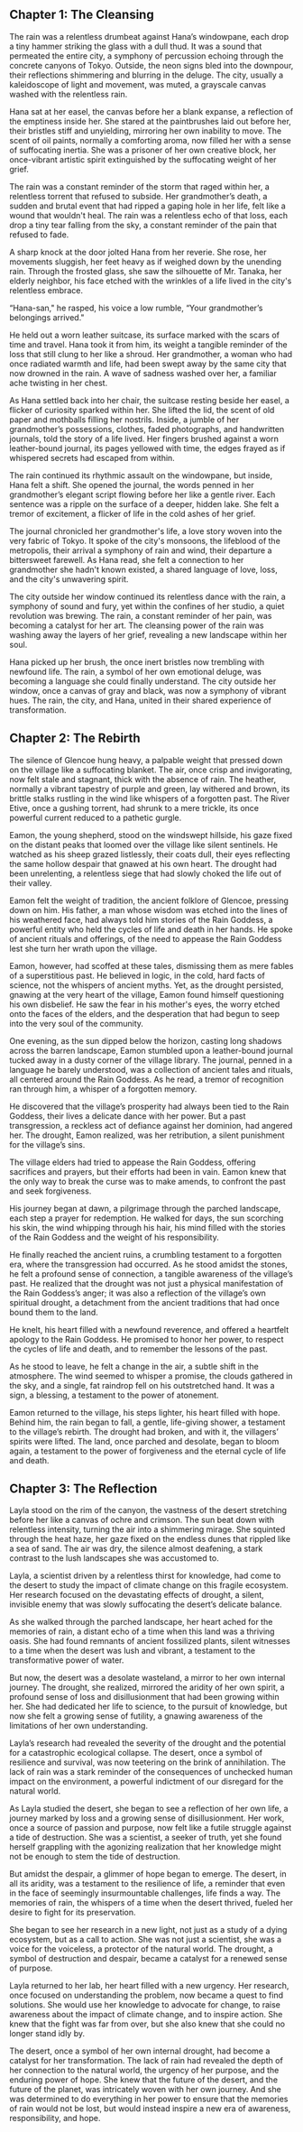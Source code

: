 ## Chapter 1: The Cleansing

The rain was a relentless drumbeat against Hana’s windowpane, each drop a tiny hammer striking the glass with a dull thud.  It was a sound that permeated the entire city, a symphony of percussion echoing through the concrete canyons of Tokyo.  Outside, the neon signs bled into the downpour, their reflections shimmering and blurring in the deluge. The city, usually a kaleidoscope of light and movement, was muted, a grayscale canvas washed with the relentless rain. 

Hana sat at her easel, the canvas before her a blank expanse, a reflection of the emptiness inside her.  She stared at the paintbrushes laid out before her, their bristles stiff and unyielding, mirroring her own inability to move.  The scent of oil paints, normally a comforting aroma, now filled her with a sense of suffocating inertia. She was a prisoner of her own creative block, her once-vibrant artistic spirit extinguished by the suffocating weight of her grief.  

The rain was a constant reminder of the storm that raged within her, a relentless torrent that refused to subside.  Her grandmother’s death, a sudden and brutal event that had ripped a gaping hole in her life, felt like a wound that wouldn't heal. The rain was a relentless echo of that loss, each drop a tiny tear falling from the sky, a constant reminder of the pain that refused to fade.  

A sharp knock at the door jolted Hana from her reverie. She rose, her movements sluggish, her feet heavy as if weighed down by the unending rain.  Through the frosted glass, she saw the silhouette of Mr. Tanaka, her elderly neighbor, his face etched with the wrinkles of a life lived in the city's relentless embrace. 

“Hana-san," he rasped, his voice a low rumble, “Your grandmother’s belongings arrived." 

He held out a worn leather suitcase, its surface marked with the scars of time and travel.  Hana took it from him, its weight a tangible reminder of the loss that still clung to her like a shroud.  Her grandmother, a woman who had once radiated warmth and life, had been swept away by the same city that now drowned in the rain.  A wave of sadness washed over her, a familiar ache twisting in her chest.

As Hana settled back into her chair, the suitcase resting beside her easel, a flicker of curiosity sparked within her.  She lifted the lid, the scent of old paper and mothballs filling her nostrils.  Inside, a jumble of her grandmother’s possessions, clothes, faded photographs, and handwritten journals, told the story of a life lived.  Her fingers brushed against a worn leather-bound journal, its pages yellowed with time, the edges frayed as if whispered secrets had escaped from within.

The rain continued its rhythmic assault on the windowpane, but inside, Hana felt a shift.  She opened the journal, the words penned in her grandmother’s elegant script flowing before her like a gentle river.  Each sentence was a ripple on the surface of a deeper, hidden lake.  She felt a tremor of excitement, a flicker of life in the cold ashes of her grief.

The journal chronicled her grandmother's life, a love story woven into the very fabric of Tokyo.  It spoke of the city's monsoons, the lifeblood of the metropolis, their arrival a symphony of rain and wind, their departure a bittersweet farewell.  As Hana read, she felt a connection to her grandmother she hadn't known existed, a shared language of love, loss, and the city's unwavering spirit.  

The city outside her window continued its relentless dance with the rain, a symphony of sound and fury, yet within the confines of her studio, a quiet revolution was brewing.  The rain, a constant reminder of her pain, was becoming a catalyst for her art.  The cleansing power of the rain was washing away the layers of her grief, revealing a new landscape within her soul. 

Hana picked up her brush, the once inert bristles now trembling with newfound life.  The rain, a symbol of her own emotional deluge, was becoming a language she could finally understand.  The city outside her window, once a canvas of gray and black, was now a symphony of vibrant hues.  The rain, the city, and Hana, united in their shared experience of transformation. 


## Chapter 2: The Rebirth

The silence of Glencoe hung heavy, a palpable weight that pressed down on the village like a suffocating blanket. The air, once crisp and invigorating, now felt stale and stagnant, thick with the absence of rain.  The heather, normally a vibrant tapestry of purple and green, lay withered and brown, its brittle stalks rustling in the wind like whispers of a forgotten past. The River Etive, once a gushing torrent, had shrunk to a mere trickle, its once powerful current reduced to a pathetic gurgle.

Eamon, the young shepherd, stood on the windswept hillside, his gaze fixed on the distant peaks that loomed over the village like silent sentinels. He watched as his sheep grazed listlessly, their coats dull, their eyes reflecting the same hollow despair that gnawed at his own heart. The drought had been unrelenting, a relentless siege that had slowly choked the life out of their valley.  

Eamon felt the weight of tradition, the ancient folklore of Glencoe, pressing down on him. His father, a man whose wisdom was etched into the lines of his weathered face, had always told him stories of the Rain Goddess, a powerful entity who held the cycles of life and death in her hands. He spoke of ancient rituals and offerings, of the need to appease the Rain Goddess lest she turn her wrath upon the village. 

Eamon, however, had scoffed at these tales, dismissing them as mere fables of a superstitious past. He believed in logic, in the cold, hard facts of science, not the whispers of ancient myths. Yet, as the drought persisted, gnawing at the very heart of the village, Eamon found himself questioning his own disbelief.  He saw the fear in his mother's eyes, the worry etched onto the faces of the elders, and the desperation that had begun to seep into the very soul of the community.

One evening, as the sun dipped below the horizon, casting long shadows across the barren landscape, Eamon stumbled upon a leather-bound journal tucked away in a dusty corner of the village library.  The journal, penned in a language he barely understood, was a collection of ancient tales and rituals, all centered around the Rain Goddess.  As he read, a tremor of recognition ran through him, a whisper of a forgotten memory.  

He discovered that the village’s prosperity had always been tied to the Rain Goddess, their lives a delicate dance with her power.  But a past transgression, a reckless act of defiance against her dominion, had angered her.  The drought, Eamon realized, was her retribution, a silent punishment for the village’s sins.

The village elders had tried to appease the Rain Goddess, offering sacrifices and prayers, but their efforts had been in vain.  Eamon knew that the only way to break the curse was to make amends, to confront the past and seek forgiveness.

His journey began at dawn, a pilgrimage through the parched landscape, each step a prayer for redemption.  He walked for days, the sun scorching his skin, the wind whipping through his hair, his mind filled with the stories of the Rain Goddess and the weight of his responsibility.  

He finally reached the ancient ruins, a crumbling testament to a forgotten era, where the transgression had occurred.  As he stood amidst the stones, he felt a profound sense of connection, a tangible awareness of the village’s past.  He realized that the drought was not just a physical manifestation of the Rain Goddess’s anger; it was also a reflection of the village’s own spiritual drought, a detachment from the ancient traditions that had once bound them to the land.

He knelt, his heart filled with a newfound reverence, and offered a heartfelt apology to the Rain Goddess.  He promised to honor her power, to respect the cycles of life and death, and to remember the lessons of the past.

As he stood to leave, he felt a change in the air, a subtle shift in the atmosphere.  The wind seemed to whisper a promise, the clouds gathered in the sky, and a single, fat raindrop fell on his outstretched hand.  It was a sign, a blessing, a testament to the power of atonement.

Eamon returned to the village, his steps lighter, his heart filled with hope.  Behind him, the rain began to fall, a gentle, life-giving shower, a testament to the village’s rebirth.  The drought had broken, and with it, the villagers’ spirits were lifted.  The land, once parched and desolate, began to bloom again, a testament to the power of forgiveness and the eternal cycle of life and death.  


## Chapter 3: The Reflection

Layla stood on the rim of the canyon, the vastness of the desert stretching before her like a canvas of ochre and crimson.  The sun beat down with relentless intensity, turning the air into a shimmering mirage.  She squinted through the heat haze, her gaze fixed on the endless dunes that rippled like a sea of sand.  The air was dry, the silence almost deafening, a stark contrast to the lush landscapes she was accustomed to.

Layla, a scientist driven by a relentless thirst for knowledge, had come to the desert to study the impact of climate change on this fragile ecosystem.  Her research focused on the devastating effects of drought, a silent, invisible enemy that was slowly suffocating the desert’s delicate balance.

As she walked through the parched landscape, her heart ached for the memories of rain, a distant echo of a time when this land was a thriving oasis.  She had found remnants of ancient fossilized plants, silent witnesses to a time when the desert was lush and vibrant, a testament to the transformative power of water.  

But now, the desert was a desolate wasteland, a mirror to her own internal journey.  The drought, she realized, mirrored the aridity of her own spirit, a profound sense of loss and disillusionment that had been growing within her.  She had dedicated her life to science, to the pursuit of knowledge, but now she felt a growing sense of futility, a gnawing awareness of the limitations of her own understanding.

Layla’s research had revealed the severity of the drought and the potential for a catastrophic ecological collapse.  The desert, once a symbol of resilience and survival, was now teetering on the brink of annihilation.  The lack of rain was a stark reminder of the consequences of unchecked human impact on the environment, a powerful indictment of our disregard for the natural world.

As Layla studied the desert, she began to see a reflection of her own life, a journey marked by loss and a growing sense of disillusionment.  Her work, once a source of passion and purpose, now felt like a futile struggle against a tide of destruction.  She was a scientist, a seeker of truth, yet she found herself grappling with the agonizing realization that her knowledge might not be enough to stem the tide of destruction. 

But amidst the despair, a glimmer of hope began to emerge.  The desert, in all its aridity, was a testament to the resilience of life, a reminder that even in the face of seemingly insurmountable challenges, life finds a way.  The memories of rain, the whispers of a time when the desert thrived, fueled her desire to fight for its preservation.

She began to see her research in a new light, not just as a study of a dying ecosystem, but as a call to action.  She was not just a scientist, she was a voice for the voiceless, a protector of the natural world.  The drought, a symbol of destruction and despair, became a catalyst for a renewed sense of purpose.

Layla returned to her lab, her heart filled with a new urgency.  Her research, once focused on understanding the problem, now became a quest to find solutions.  She would use her knowledge to advocate for change, to raise awareness about the impact of climate change, and to inspire action.  She knew that the fight was far from over, but she also knew that she could no longer stand idly by.

The desert, once a symbol of her own internal drought, had become a catalyst for her transformation.  The lack of rain had revealed the depth of her connection to the natural world, the urgency of her purpose, and the enduring power of hope.  She knew that the future of the desert, and the future of the planet, was intricately woven with her own journey.  And she was determined to do everything in her power to ensure that the memories of rain would not be lost, but would instead inspire a new era of awareness, responsibility, and hope.  
